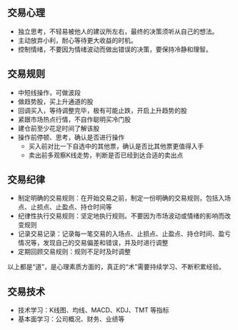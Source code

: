 ## 交易心理
- 独立思考，不轻易被他人的建议所左右，最终的决策须听从自己的想法。
- 主动放弃小利，耐心等待更大收益的时机。
- 控制情绪，不要因为情绪波动而做出错误的决策，要保持冷静和理智。

## 交易规则
- 中短线操作，可做波段
- 做趋势股，买上升通道的股
- 回调买入，等待调整完毕，极有可能止跌，开启上升趋势的股
- 紧跟市场热点行情，不自作聪明买冷门股
- 建仓前至少花足时间了解该股
- 操作前停顿、思考，确认是否进行操作
  - 买入前对比一下自选中的其他票，确认是否比其他票更值得入手
  - 卖出前多观察K线走势，判断是否已经到达合适的卖出点

## 交易纪律
- 制定明确的交易规则：在开始交易之前，制定一份明确的交易规则，包括入场点、止损点、止盈点、持仓时间等
- 纪律性执行交易规则：坚定地执行规则。不要因为市场波动或情绪的影响而改变规则
- 记录交易记录：记录每一笔交易的入场点、止损点、止盈点、持仓时间、盈亏情况等，发现自己的交易偏差和错误，并及时进行调整
- 定期回顾交易规则：规则不足时及时调整

以上都是“道”，是心理素质方面的，真正的“术”需要持续学习、不断积累经验。

## 交易技术
- 技术学习：K线图、均线、MACD、KDJ、TMT 等指标
- 基本面学习：公司概况、财务、业绩等
